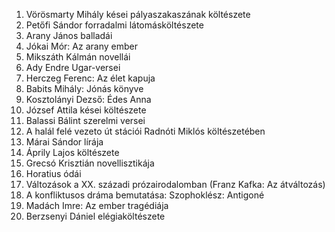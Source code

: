 1. Vörösmarty Mihály kései pályaszakaszának költészete
2. Petőfi Sándor forradalmi látomásköltészete
3. Arany János balladái
4. Jókai Mór: Az arany ember
5. Mikszáth Kálmán novellái
6. ﻿﻿﻿Ady Endre Ugar-versei
7. ﻿﻿﻿Herczeg Ferenc: Az élet kapuja
8. ﻿﻿﻿Babits Mihály: Jónás könyve
9. ﻿﻿﻿Kosztolányi Dezső: Édes Anna
10. ﻿﻿﻿﻿József Attila kései költészete
11. Balassi Bálint szerelmi versei
12. A halál felé vezeto út stációi Radnóti Miklós költészetében
13. ﻿﻿﻿﻿Márai Sándor lírája
14. Áprily Lajos költészete
15. Grecsó Krisztián novellisztikája
16. Horatius ódái
17. ﻿﻿﻿﻿Változások a XX. századi prózairodalomban (Franz Kafka: Az átváltozás)
18. A konfliktusos dráma bemutatása: Szophoklész: Antigoné
19. ﻿﻿﻿﻿Madách Imre: Az ember tragédiája
20. Berzsenyi Dániel elégiaköltészete